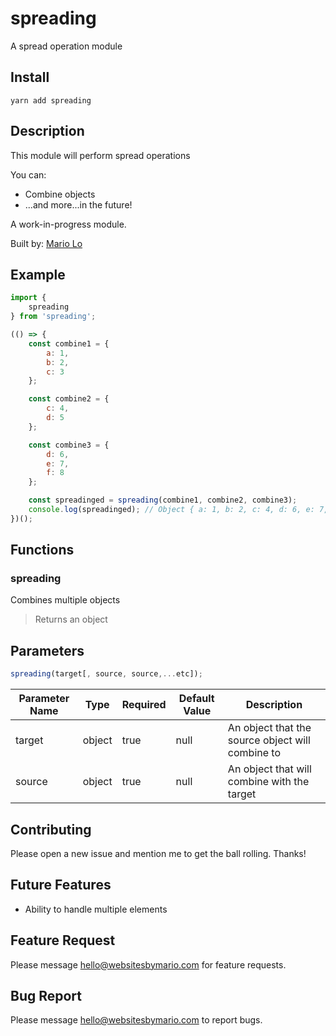 # spreading

A spread operation module

## Install

```
yarn add spreading
```

## Description

This module will perform spread operations

You can:
- Combine objects
- ...and more...in the future!

A work-in-progress module.

Built by: [Mario Lo](https://github.com/mariolo1985)


## Example

```javascript
import {
    spreading
} from 'spreading';

(() => {
    const combine1 = {
        a: 1,
        b: 2,
        c: 3
    };

    const combine2 = {
        c: 4,
        d: 5
    };

    const combine3 = {
        d: 6,
        e: 7,
        f: 8
    };

    const spreadinged = spreading(combine1, combine2, combine3);
    console.log(spreadinged); // Object { a: 1, b: 2, c: 4, d: 6, e: 7, f: 8 }
})();

```

## Functions

### spreading

Combines multiple objects

> Returns an object

## Parameters
```javascript
spreading(target[, source, source,...etc]);
```

| Parameter Name   | Type   | Required   | Default Value   | Description   |
| --- | --- | --- | --- | --- |
| target | object | true | null | An object that the source object will combine to |
| source | object | true | null | An object that will combine with the target |

## Contributing

Please open a new issue and mention me to get the ball rolling. Thanks!

## Future Features

- Ability to handle multiple elements

## Feature Request

Please message hello@websitesbymario.com for feature requests.

## Bug Report

Please message hello@websitesbymario.com to report bugs.
